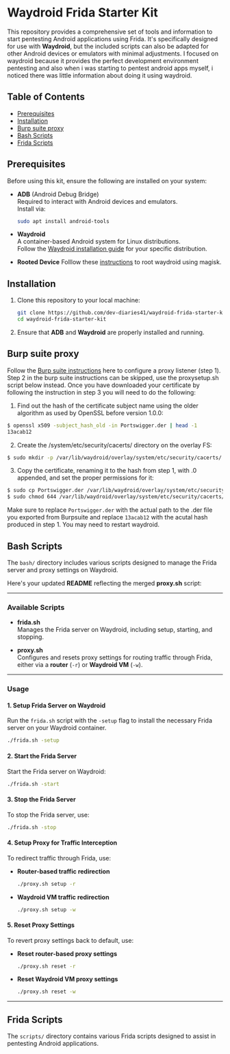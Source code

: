 # Waydroid Frida Starter Kit

This repository provides a comprehensive set of tools and information to start pentesting Android applications using Frida. It's specifically designed for use with **Waydroid**, but the included scripts can also be adapted for other Android devices or emulators with minimal adjustments. I focused on waydroid because it provides the perfect development environment pentesting and also when i was starting to pentest android apps myself, i noticed there was little information about doing it using waydroid.

## Table of Contents

- [Prerequisites](#prerequisites)
- [Installation](#installation)
- [Burp suite proxy](#burp-suite-proxy)
- [Bash Scripts](#bash-scripts)
- [Frida Scripts](#frida-scripts)

## Prerequisites

Before using this kit, ensure the following are installed on your system:

- **ADB** (Android Debug Bridge)  
  Required to interact with Android devices and emulators.  
  Install via:
  ```bash
  sudo apt install android-tools
  ```

- **Waydroid**  
  A container-based Android system for Linux distributions.  
  Follow the [Waydroid installation guide](https://waydro.id/) for your specific distribution.

- **Rooted Device**
  Folllow these [instructions](https://github.com/casualsnek/waydroid_script) to root waydroid using magisk.

## Installation

1. Clone this repository to your local machine:
   ```bash
   git clone https://github.com/dev-diaries41/waydroid-frida-starter-kit.git
   cd waydroid-frida-starter-kit
   ```

2. Ensure that **ADB** and **Waydroid** are properly installed and running.


## Burp suite proxy

Follow the [Burp suite instructions](https://portswigger.net/burp/documentation/desktop/mobile/config-android-device) here to configure a proxy listener (step 1). Step 2 in the burp suite instructions can be skipped, use the proxysetup.sh script below instead. Once you have downloaded your certificate by following the instruction in step 3 you will need to do the following:

1. Find out the hash of the certificate subject name using the older algorithm as used by OpenSSL before version 1.0.0:

```bash
$ openssl x509 -subject_hash_old -in Portswigger.der | head -1
13acab12
```

2. Create the /system/etc/security/cacerts/ directory on the overlay FS:
```bash
$ sudo mkdir -p /var/lib/waydroid/overlay/system/etc/security/cacerts/
```

3. Copy the certificate, renaming it to the hash from step 1, with .0 appended, and set the proper permissions for it:

```bash
$ sudo cp Portswigger.der /var/lib/waydroid/overlay/system/etc/security/cacerts/13acab12.0
$ sudo chmod 644 /var/lib/waydroid/overlay/system/etc/security/cacerts/13acab12.0
```

Make sure to replace `Portswigger.der` with the actual path to the .der file you exported from Burpsuite and replace `13acab12` with the acutal hash produced in step 1. You may need to restart waydroid.

## Bash Scripts

The `bash/` directory includes various scripts designed to manage the Frida server and proxy settings on Waydroid.


Here's your updated **README** reflecting the merged **proxy.sh** script:  

---

### **Available Scripts**  

- **frida.sh**  
  Manages the Frida server on Waydroid, including setup, starting, and stopping.  

- **proxy.sh**  
  Configures and resets proxy settings for routing traffic through Frida, either via a **router** (`-r`) or **Waydroid VM** (`-w`).  

---

### **Usage**  

#### **1. Setup Frida Server on Waydroid**  
Run the `frida.sh` script with the `-setup` flag to install the necessary Frida server on your Waydroid container.  
```bash
./frida.sh -setup
```

#### **2. Start the Frida Server**  
Start the Frida server on Waydroid:  
```bash
./frida.sh -start
```

#### **3. Stop the Frida Server**  
To stop the Frida server, use:  
```bash
./frida.sh -stop
```

#### **4. Setup Proxy for Traffic Interception**  
To redirect traffic through Frida, use:  
- **Router-based traffic redirection**  
  ```bash
  ./proxy.sh setup -r
  ```
- **Waydroid VM traffic redirection**  
  ```bash
  ./proxy.sh setup -w
  ```

#### **5. Reset Proxy Settings**  
To revert proxy settings back to default, use:  
- **Reset router-based proxy settings**  
  ```bash
  ./proxy.sh reset -r
  ```
- **Reset Waydroid VM proxy settings**  
  ```bash
  ./proxy.sh reset -w
  ```

---


## Frida Scripts

The `scripts/` directory contains various Frida scripts designed to assist in pentesting Android applications.

